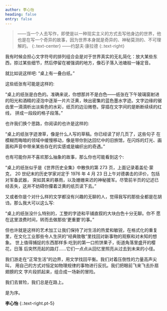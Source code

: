 ```yaml
---
author: 李心怡
heading: false
entry: false
---
```

> ——当一个人去写作，即使是以一种现实主义的方式去写他身边的世界，他也是在写一个奇异的故事，因为世界本身就是奇异的、神秘莫测的、不可理解的。
> {:.text-center}
——约瑟夫·康拉德
> {:.text-right}

我有时候会担心文字符号的排列组合会是对于世界真实的无礼简化：放大某些东西，掠过某些细节，然后停留在被强调的地方，像石子落入池塘般一锤定音。 

就比如说这样吧: “桌上有一叠白纸。”

这些纸张有可能是这样的:

“桌上的纸张是白色的。准确来说，你想那并不是白色——纸张在下午玻璃窗射进的阳光和酒精的浸泡中逐渐一片片泛黄，映出密集的蓝色墨水字迹。文字边缘的锯 齿里一滴滴析出淡紫色的水彩，纸页的边沿微卷。穿插在文字间的是断断续续的红线， 拼成一段段的格子段落。” 

也许我们换个思路，你阅读的也许是这样的:

“桌上的纸张字迹潦草，像是什么人写的草稿。你已经读了好几页了，这些句子 在模糊而晦暗的领域中缓慢移动，像是带你到达回忆中的旧旅馆，在闪烁的灯光、画 面和声音中带来某些存在的实感或是编织出的奇遇。” 

也有可能你并不喜欢那么抽象的故事，那么你也可能看到这个:

“桌上的纸张似乎是《世界历史全集》中散佚的第 273 页，上面记录着盖伦·蒙克， 20 世纪末的历史学家对定于 1976 年 4 月 23 日上午对德袭击的评价，包括对军备武器， 突如其来的暴雨，以及姗姗来迟的神秘援军。尽管前半页的记述已经丢失，这并不妨碍你攥着泛黄的纸页读下去。” 

又或者你是个对什么样的文学都没有兴趣的无聊的人，觉得我写的那些全都是在胡诌，那么我大可以这么写: 

“桌上的纸张没什么特别的，工整的字迹和平铺直叙的大块白色十分无聊。你不 愿在这里浪费时间，转而去做那些‘更重要’的事。” 

但也许就是这样的艺术加工让我们保持了对生活的热爱和敏锐，在格式化的重复 里，在文化工业那些令人生厌的“经典致敬”里找回对新事物的观察和对未知的想象。 世上值得捕捉的东西那样多:吃到的第一口煎饼果子，街道角落里盛开的樱花，日落 后突然亮起的路灯......它们一点点从回忆里照亮从过去到未来的小径。 

我们游走在“正常生活”的边界，用文学找回平衡。我们对着压倒性的力量高声尖叫， 用自己的方式对恒定如物理规律的事物进行反抗。我们把眼前飞来飞去扑扇翅膀的文 字片段抓起来，组合成一场新的冒险。 

我们去冒险，我们总是在路上。

是为序。

**李心怡**
{:.text-right.pt-5}


